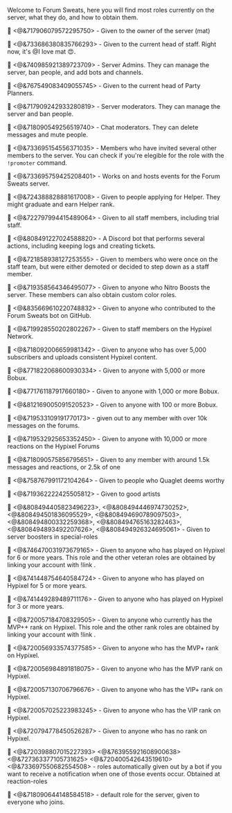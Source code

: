 Welcome to Forum Sweats, here you will find most roles currently on the server, what they do, and how to obtain them. 
<!-- the role names here are in comments so you can tell what they are -->

<!-- owner -->
🔷 <@&717906079572295750> - Given to the owner of the server (mat)

<!-- staff manager -->
🔷 <@&733686380835766293> - Given to the current head of staff. Right now, it's @I love mat 😍.

<!-- admin -->
🔷 <@&740985921389723709> - Server Admins. They can manage the server, ban people, and add bots and channels.

<!-- head party planner -->
🔷 <@&767549083409055745> - Given to the current head of Party Planners.

<!-- mod -->
🔷 <@&717909242933280819> - Server moderators. They can manage the server and ban people. 

<!-- helper -->
🔷 <@&718090549256519740> - Chat moderators. They can delete messages and mute people.

<!-- promoter -->
🔷 <@&733695154556371035> - Members who have invited several other members to the server. You can check if you're elegible for the role with the `!promoter` command.

<!-- party planner -->
🔷 <@&733695759425208401> - Works on and hosts events for the Forum Sweats server. 

<!-- trial staff -->
🔷 <@&724388828881617008> - Given to people applying for Helper. They might graduate and earn Helper rank. 

<!-- staff -->
🔷 <@&722797994415489064> - Given to all staff members, including trial staff.

<!-- bot -->
🔷 <@&808491227024588820> - A Discord bot that performs several actions, including keeping logs and creating tickets.

<!-- former staff -->
🔷 <@&721858938127253555> - Given to members who were once on the staff team, but were either demoted or decided to step down as a staff member.

<!-- absolute legend -->
🔷 <@&719358564346495077> - Given to anyone who Nitro Boosts the server. These members can also obtain custom color roles.

<!-- bot developer -->
🔷 <@&835669610220748832> - Given to anyone who contributed to the Forum Sweats bot on GitHub.

<!-- forum sweats -->
🔷 <@&719928550202802267> - Given to staff members on the Hypixel Network.

<!-- youtuber -->
🔷 <@&718092006659981342> - Given to anyone who has over 5,000 subscribers and uploads consistent Hypixel content. 

<!-- very rich -->
🔷 <@&771822068600930334> - Given to anyone with 5,000 or more Bobux. 

<!-- rich -->
🔷 <@&771761187917660180> - Given to anyone with 1,000 or more Bobux. 

<!-- 100 bobux -->
🔷 <@&812169005091520523> - Given to anyone with 100 or more Bobux.

<!-- super sweat -->
🔷 <@&719533109191770173> - given out to any member with over 10k messages on the forums.

<!-- popular -->
🔷 <@&719532925653352450> - Given to anyone with 10,000 or more reactions on the Hypixel Forums

<!-- sweat -->
🔷 <@&718090575856795651> - Given to any member with around 1.5k messages and reactions, or 2.5k of one

<!-- bonk -->
🔷 <@&758767991172104264> - Given to people who Quaglet deems worthy

<!-- artist -->
🔷 <@&719362222425505812> - Given to good artists

<!-- Red, Orange, Yellow, Green, Blue, Aqua, Purple, Pink -->
🔷 <@&808494405823496223>, <@&808494446974730252>, <@&808494501836095529>, <@&808494690789097503>, <@&808494800332259368>, <@&808494765163282463>, <@&808494893492207626>, <@&808494926324695061> - Given to server boosters in special-roles

<!-- Hypixel 6 Year Veteran -->
🔷 <@&746470031973679165> - Given to anyone who has played on Hypixel for 6 or more years. This role and the other veteran roles are obtained by linking your account with !link <ign>.

<!-- Hypixel 5 Year Veteran -->
🔷 <@&741448754640584724> - Given to anyone who has played on Hypixel for 5 or more years.

<!-- Hypixel 3 Year Veteran -->
🔷 <@&741449289489711176> - Given to anyone who has played on Hypixel for 3 or more years.

<!-- MVP++ -->
🔷 <@&720057184708329505> - Given to anyone who currently has the MVP++ rank on Hypixel. This role and the other rank roles are obtained by linking your account with !link <ign>.

<!-- MVP+ -->
🔷 <@&720056933574377585> - Given to anyone who has the MVP+ rank on Hypixel. 

<!-- MVP -->
🔷 <@&720056984891818075> - Given to anyone who has the MVP rank on Hypixel. 

<!-- VIP+ -->
🔷 <@&720057130706796676> - Given to anyone who has the VIP+ rank on Hypixel. 

<!-- VIP -->
🔷 <@&720057025223983245> - Given to anyone who has the VIP rank on Hypixel. 

<!-- Nonranked -->
🔷 <@&720794778450526287> - Given to anyone who has no rank on Hypixel.

<!-- Annoucement Notification, Poll Notification, Giveaway Notification, Partnership Notification, Event Notification -->
🔷 <@&720398807015227393> <@&763955921608900638> <@&727363377105731625> <@&720400542643519610> <@&733697550682554508> - roles automatically given out by a bot if you want to receive a notification when one of those events occur. Obtained at reaction-roles

<!-- Member -->
🔷 <@&718090644148584518> - default role for the server, given to everyone who joins.
